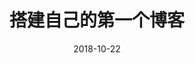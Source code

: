 ---
layout: post
title: "搭建自己的第一个博客"
date: 2018-10-22
description: "在 MacOS 上使用 jekyll + github 搭建个人博客"
tag: 博客
---